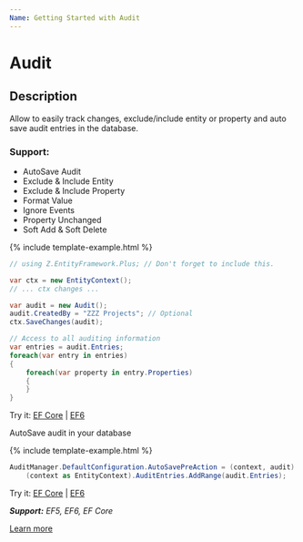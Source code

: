 ```yaml
---
Name: Getting Started with Audit
---
```


# Audit

## Description

Allow to easily track changes, exclude/include entity or property and auto save audit entries in the database.

### Support:

 - AutoSave Audit
 - Exclude & Include Entity
 - Exclude & Include Property
 - Format Value
 - Ignore Events
 - Property Unchanged
 - Soft Add & Soft Delete

{% include template-example.html %} 
```csharp
// using Z.EntityFramework.Plus; // Don't forget to include this.

var ctx = new EntityContext();
// ... ctx changes ...

var audit = new Audit();
audit.CreatedBy = "ZZZ Projects"; // Optional
ctx.SaveChanges(audit);

// Access to all auditing information
var entries = audit.Entries;
foreach(var entry in entries)
{
    foreach(var property in entry.Properties)
    {
    }
}

```
Try it: [EF Core](https://dotnetfiddle.net/LPZvLa) | [EF6](https://dotnetfiddle.net/89tii1)

AutoSave audit in your database

{% include template-example.html %} 
```csharp
AuditManager.DefaultConfiguration.AutoSavePreAction = (context, audit) =>
    (context as EntityContext).AuditEntries.AddRange(audit.Entries);

```
Try it: [EF Core](https://dotnetfiddle.net/DeLrTJ) | [EF6](https://dotnetfiddle.net/rRORzM)

***Support:** EF5, EF6, EF Core*

[Learn more](/audit)
